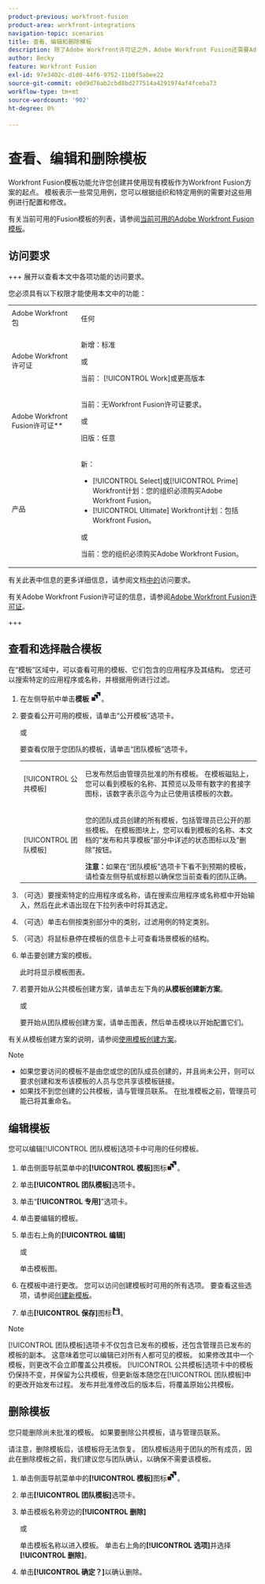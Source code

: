 ```yaml
---
product-previous: workfront-fusion
product-area: workfront-integrations
navigation-topic: scenarios
title: 查看、编辑和删除模板
description: 除了Adobe Workfront许可证之外，Adobe Workfront Fusion还需要Adobe Workfront Fusion许可证。
author: Becky
feature: Workfront Fusion
exl-id: 97e3402c-d1d0-44f6-9752-11b0f5abee22
source-git-commit: e0d9d76ab2cbd8bd277514a4291974af4fceba73
workflow-type: tm+mt
source-wordcount: '902'
ht-degree: 0%

---
```


# 查看、编辑和删除模板

Workfront Fusion模板功能允许您创建并使用现有模板作为Workfront Fusion方案的起点。 模板表示一些常见用例，您可以根据组织和特定用例的需要对这些用例进行配置和修改。

有关当前可用的Fusion模板的列表，请参阅[当前可用的Adobe Workfront Fusion模板](/help/workfront-fusion/create-and-manage-templates/currently-available-fusion-templates.md)。

## 访问要求

+++ 展开以查看本文中各项功能的访问要求。

您必须具有以下权限才能使用本文中的功能：

<table style="table-layout:auto">
 <col> 
 <col> 
 <tbody> 
  <tr> 
   <td role="rowheader">Adobe Workfront包</td> 
   <td> <p>任何</p> </td> 
  </tr> 
  <tr data-mc-conditions=""> 
   <td role="rowheader">Adobe Workfront许可证</td> 
   <td> <p>新增：标准</p><p>或</p><p>当前： [!UICONTROL Work]或更高版本</p> </td> 
  </tr> 
  <tr> 
   <td role="rowheader">Adobe Workfront Fusion许可证**</td> 
   <td>
   <p>当前：无Workfront Fusion许可证要求。</p>
   <p>或</p>
   <p>旧版：任意 </p>
   </td> 
  </tr> 
  <tr> 
   <td role="rowheader">产品</td> 
   <td>
   <p>新：</p> <ul><li>[!UICONTROL Select]或[!UICONTROL Prime] Workfront计划：您的组织必须购买Adobe Workfront Fusion。</li><li>[!UICONTROL Ultimate] Workfront计划：包括Workfront Fusion。</li></ul>
   <p>或</p>
   <p>当前：您的组织必须购买Adobe Workfront Fusion。</p>
   </td> 
  </tr>
 </tbody> 
</table>

有关此表中信息的更多详细信息，请参阅文档[中的](/help/workfront-fusion/references/licenses-and-roles/access-level-requirements-in-documentation.md)访问要求。

有关Adobe Workfront Fusion许可证的信息，请参阅[Adobe Workfront Fusion许可证](/help/workfront-fusion/set-up-and-manage-workfront-fusion/licensing-operations-overview/license-automation-vs-integration.md)。

+++

## 查看和选择融合模板

在“模板”区域中，可以查看可用的模板、它们包含的应用程序及其结构。 您还可以搜索特定的应用程序或名称，并根据用例进行过滤。

1. 在左侧导航中单击&#x200B;**模板** ![模板图标](assets/templates-icon.png)。
1. 要查看公开可用的模板，请单击“公开模板”选项卡。

   或

   要查看仅限于您团队的模板，请单击“团队模板”选项卡。



   <table style="table-layout:auto"> 
    <col> 
    <col> 
    <tbody> 
     <tr> 
      <td role="rowheader">[!UICONTROL 公共模板]</td> 
      <td> <p> 已发布然后由管理员批准的所有模板。 在模板磁贴上，您可以看到模板的名称、其预览以及带有数字的套接字图标，该数字表示迄今为止已使用该模板的次数。</p> </td> 
     </tr> 
     <tr> 
      <td role="rowheader">[!UICONTROL 团队模板]</td> 
      <td> <p>您的团队成员创建的所有模板，包括管理员已公开的那些模板。 在模板图块上，您可以看到模板的名称、本文档的“发布和共享模板”部分中详述的状态图标以及“删除”按钮。</p> <b>注意：</b>如果在“团队模板”选项卡下看不到预期的模板，请检查左侧导航或标题以确保您当前查看的团队正确。</td> 
     </tr> 
    </tbody> 
   </table>
1. （可选）要搜索特定的应用程序或名称，请在搜索应用程序或名称框中开始输入，然后在此术语出现在下拉列表中时将其选定。
1. （可选）单击右侧按类别部分中的类别，过滤用例的特定类别。
1. （可选）将鼠标悬停在模板的信息卡上可查看场景模板的结构。
1. 单击要创建方案的模板。

   此时将显示模板图表。

1. 若要开始从公共模板创建方案，请单击左下角的&#x200B;**从模板创建新方案**。

   或


   要开始从团队模板创建方案，请单击图表，然后单击模块以开始配置它们。

有关从模板创建方案的说明，请参阅[使用模板创建方案](/help/workfront-fusion/create-and-manage-templates/create-scenarios-with-fusion-templates.md)。



>[!NOTE]
>
>* 如果您要访问的模板不是由您或您的团队成员创建的，并且尚未公开，则可以要求创建和发布该模板的人员与您共享该模板链接。
>* 如果找不到您创建的公共模板，请与管理员联系。 在批准模板之前，管理员可能已将其重命名。

## 编辑模板

您可以编辑[!UICONTROL 团队模板]选项卡中可用的任何模板。

1. 单击侧面导航菜单中的&#x200B;**[!UICONTROL 模板]**&#x200B;图标![模板图标](assets/templates-icon.png)。
1. 单击&#x200B;**[!UICONTROL 团队模板]**&#x200B;选项卡。
1. 单击“**[!UICONTROL 专用]**”选项卡。
1. 单击要编辑的模板。
1. 单击右上角的&#x200B;**[!UICONTROL 编辑]**

   或

   单击模板图。

1. 在模板中进行更改。 您可以访问创建模板时可用的所有选项。 要查看这些选项，请参阅[创建新模板](/help/workfront-fusion/create-and-manage-templates/create-new-fusion-templates.md)。
1. 单击&#x200B;**[!UICONTROL 保存]**&#x200B;图标![保存图标](assets/save-icon.png)。

>[!NOTE]
>
>[!UICONTROL 团队模板]选项卡不仅包含已发布的模板，还包含管理员已发布的模板的副本。 这意味着您可以编辑已对所有人都可见的模板。 如果修改其中一个模板，则更改不会立即覆盖公共模板。 [!UICONTROL 公共模板]选项卡中的模板仍保持不变，并保留为公共模板，但更新版本随您在[!UICONTROL 团队模板]中的更改开始发布过程。 发布并批准修改后的版本后，将覆盖原始公共模板。

## 删除模板

您只能删除尚未批准的模板。 如果要删除公共模板，请与管理员联系。

请注意，删除模板后，该模板将无法恢复。 团队模板适用于团队的所有成员，因此在删除模板之前，我们建议您与团队确认，以确保不需要该模板。

1. 单击侧面导航菜单中的&#x200B;**[!UICONTROL 模板]**&#x200B;图标![模板图标](assets/templates-icon.png)。
1. 单击&#x200B;**[!UICONTROL 团队模板]**&#x200B;选项卡。
1. 单击模板名称旁边的&#x200B;**[!UICONTROL 删除]**

   或

   单击模板名称以进入模板。 单击右上角的&#x200B;**[!UICONTROL 选项]**&#x200B;并选择&#x200B;**[!UICONTROL 删除]**。

1. 单击&#x200B;**[!UICONTROL 确定？]**&#x200B;以确认删除。
